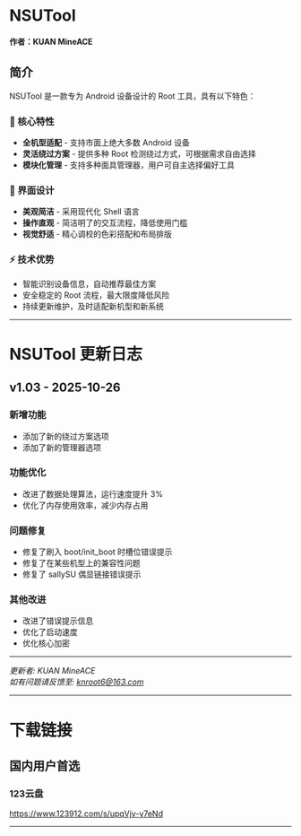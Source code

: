 # NSUTool

**作者：KUAN MineACE**

## 简介

NSUTool 是一款专为 Android 设备设计的 Root 工具，具有以下特色：

### 🌟 核心特性
- **全机型适配** - 支持市面上绝大多数 Android 设备
- **灵活绕过方案** - 提供多种 Root 检测绕过方式，可根据需求自由选择
- **模块化管理** - 支持多种面具管理器，用户可自主选择偏好工具

### 🎨 界面设计
- **美观简洁** - 采用现代化 Shell 语言
- **操作直观** - 简洁明了的交互流程，降低使用门槛
- **视觉舒适** - 精心调校的色彩搭配和布局排版

### ⚡ 技术优势
- 智能识别设备信息，自动推荐最佳方案
- 安全稳定的 Root 流程，最大限度降低风险
- 持续更新维护，及时适配新机型和新系统

---

# NSUTool 更新日志

## v1.03 - 2025-10-26

### 新增功能
- 添加了新的绕过方案选项
- 添加了新的管理器选项

### 功能优化
- 改进了数据处理算法，运行速度提升 3%
- 优化了内存使用效率，减少内存占用

### 问题修复
- 修复了刷入 boot/init_boot 时槽位错误提示
- 修复了在某些机型上的兼容性问题
- 修复了 sallySU 偶显链接错误提示

### 其他改进
- 改进了错误提示信息
- 优化了启动速度
- 优化核心加密

---
*更新者: KUAN MineACE*  
*如有问题请反馈至: knroot6@163.com*

---
# 下载链接

## 国内用户首选
### 123云盘
https://www.123912.com/s/upqVjv-y7eNd

---
